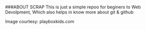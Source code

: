 ###ABOUT SCRAP
This is just a simple repoo for beginers to Web Devolpment,
Which also helps in know more about git & github

Image courtesy: playboxkids.com
